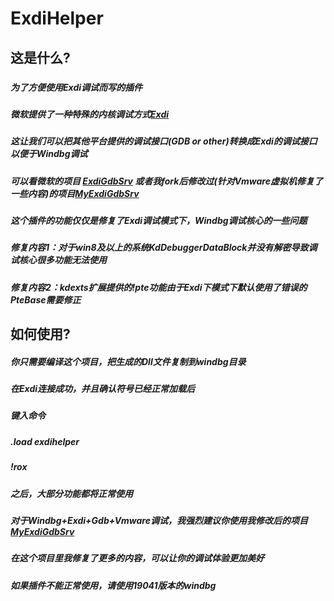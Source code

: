 # ExdiHelper #
## 这是什么? ##
###  ###
##### 为了方便使用Exdi调试而写的插件 #####
##### 微软提供了一种特殊的内核调试方式[Exdi](https://learn.microsoft.com/zh-cn/windows-hardware/drivers/debugger/configuring-the-exdi-debugger-transport) #####
##### 这让我们可以把其他平台提供的调试接口(GDB or other)转换成Exdi的调试接口以便于Windbg调试 #####
##### 可以看微软的项目 [ExdiGdbSrv](https://github.com/microsoft/WinDbg-Samples/tree/master/Exdi/exdigdbsrv) 或者我fork后修改过(针对Vmware虚拟机修复了一些内容)的项目[MyExdiGdbSrv](https://github.com/fly55555/ExdiGdbSrv) #####
##### 这个插件的功能仅仅是修复了Exdi调试模式下，Windbg调试核心的一些问题 ###
##### 修复内容1：对于win8及以上的系统KdDebuggerDataBlock并没有解密导致调试核心很多功能无法使用 #####
##### 修复内容2：kdexts扩展提供的!pte功能由于Exdi下模式下默认使用了错误的PteBase需要修正 #####
## 如何使用? ##
##### 你只需要编译这个项目，把生成的Dll文件复制到windbg目录 #####
##### 在Exdi连接成功，并且确认符号已经正常加载后 #####
##### 键入命令 #####
##### .load exdihelper #####
##### !rox #####
##### 之后，大部分功能都将正常使用 #####
##### 对于Windbg+Exdi+Gdb+Vmware调试，我强烈建议你使用我修改后的项目 [MyExdiGdbSrv](https://github.com/fly55555/ExdiGdbSrv) #####
##### 在这个项目里我修复了更多的内容，可以让你的调试体验更加美好 #####
##### 如果插件不能正常使用，请使用19041版本的windbg #####

